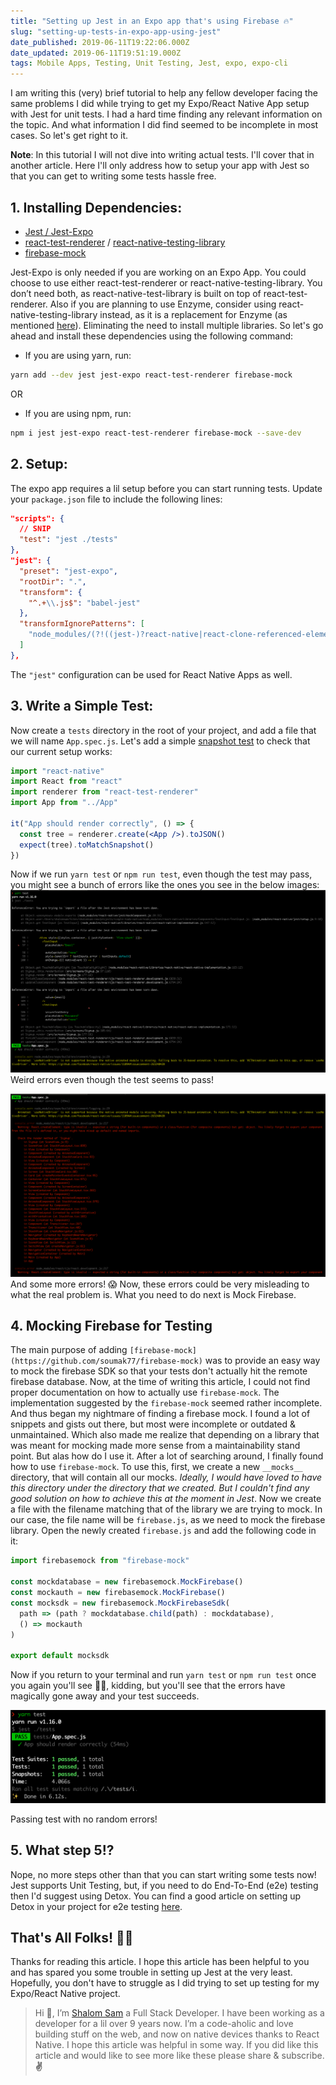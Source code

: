 ```yaml
---
title: "Setting up Jest in an Expo app that's using Firebase 🔥"
slug: "setting-up-tests-in-expo-app-using-jest"
date_published: 2019-06-11T19:22:06.000Z
date_updated: 2019-06-11T19:51:19.000Z
tags: Mobile Apps, Testing, Unit Testing, Jest, expo, expo-cli
---
```


I am writing this (very) brief tutorial to help any fellow developer facing the same problems I did while trying to get my Expo/React Native App setup with Jest for unit tests. I had a hard time finding any relevant information on the topic. And what information I did find seemed to be incomplete in most cases. So let's get right to it.

**Note**: In this tutorial I will not dive into writing actual tests. I'll cover that in another article. Here I'll only address how to setup your app with Jest so that you can get to writing some tests hassle free.

## 1. Installing Dependencies:

- [Jest / Jest-Expo](https://docs.expo.io/versions/latest/guides/testing-with-jest/)
- [react-test-renderer](https://github.com/facebook/react/tree/master/packages/react-test-renderer) / [react-native-testing-library](https://github.com/callstack/react-native-testing-library)
- [firebase-mock](https://github.com/soumak77/firebase-mock)

Jest-Expo is only needed if you are working on an Expo App. You could choose to use either react-test-renderer or react-native-testing-library. You don’t need both, as react-native-test-library is built on top of react-test-renderer. Also if you are planning to use Enzyme, consider using react-native-testing-library instead, as it is a replacement for Enzyme (as mentioned [here](https://github.com/callstack/react-native-testing-library#this-solution)). Eliminating the need to install multiple libraries. So let's go ahead and install these dependencies using the following command:

- If you are using yarn, run:

```bash
yarn add --dev jest jest-expo react-test-renderer firebase-mock
```

OR

- If you are using npm, run:

```bash
npm i jest jest-expo react-test-renderer firebase-mock --save-dev
```

## 2. Setup:

The expo app requires a lil setup before you can start running tests. Update your `package.json` file to include the following lines:

```json
"scripts": {
  // SNIP
  "test": "jest ./tests"
},
"jest": {
  "preset": "jest-expo",
  "rootDir": ".",
  "transform": {
    "^.+\\.js$": "babel-jest"
  },
  "transformIgnorePatterns": [
    "node_modules/(?!((jest-)?react-native|react-clone-referenced-element|expo(nent)?|@expo(nent)?/.*|react-navigation|@react-navigation/.*|sentry-expo|native-base))"
  ]
},
```

The `"jest"` configuration can be used for React Native Apps as well.

## 3. Write a Simple Test:

Now create a `tests` directory in the root of your project, and add a file that we will name `App.spec.js`. Let's add a simple [snapshot test](https://jestjs.io/docs/en/snapshot-testing) to check that our current setup works:

```jsx file=App.spec.js
import "react-native"
import React from "react"
import renderer from "react-test-renderer"
import App from "../App"

it("App should render correctly", () => {
  const tree = renderer.create(<App />).toJSON()
  expect(tree).toMatchSnapshot()
})
```

Now if we run `yarn test` or `npm run test`, even though the test may pass, you might see a bunch of errors like the ones you see in the below images:
![Strange Errors](./Fullscreen_11_06_19__5_49_PM.png)
Weird errors even though the test seems to pass!

![More Errors](./Fullscreen_11_06_19__8_47_PM-2.png)
And some more errors! 😱
Now, these errors could be very misleading to what the real problem is. What you need to do next is Mock Firebase.

## 4. Mocking Firebase for Testing

The main purpose of adding `[firebase-mock](https://github.com/soumak77/firebase-mock)` was to provide an easy way to mock the firebase SDK so that your tests don't actually hit the remote firebase database. Now, at the time of writing this article, I could not find proper documentation on how to actually use `firebase-mock`. The implementation suggested by the `firebase-mock` seemed rather incomplete. And thus began my nightmare of finding a firebase mock. I found a lot of snippets and gists out there, but most were incomplete or outdated & unmaintained. Which also made me realize that depending on a library that was meant for mocking made more sense from a maintainability stand point. But alas how do I use it. After a lot of searching around, I finally found how to use `firebase-mock`. To use this, first, we create a new `__mocks__` directory, that will contain all our mocks. _Ideally, I would have loved to have this directory under the directory that we created. But I couldn't find any good solution on how to achieve this at the moment in Jest_. Now we create a file with the filename matching that of the library we are trying to mock. In our case, the file name will be `firebase.js`, as we need to mock the firebase library. Open the newly created `firebase.js` and add the following code in it:

```jsx file=firebase.js
import firebasemock from "firebase-mock"

const mockdatabase = new firebasemock.MockFirebase()
const mockauth = new firebasemock.MockFirebase()
const mocksdk = new firebasemock.MockFirebaseSdk(
  path => (path ? mockdatabase.child(path) : mockdatabase),
  () => mockauth
)

export default mocksdk
```

Now if you return to your terminal and run `yarn test` or `npm run test` once you again you'll see 🦄🌈, kidding, but you'll see that the errors have magically gone away and your test succeeds.

![Passing Tests](./Screenshot_passing_tests.png)

Passing test with no random errors!

## 5. What step 5!?

Nope, no more steps other than that you can start writing some tests now! Jest supports Unit Testing, but, if you need to do End-To-End (e2e) testing then I'd suggest using Detox. You can find a good article on setting up Detox in your project for e2e testing [here](https://blog.expo.io/testing-expo-apps-with-detox-and-react-native-testing-library-7fbdbb82ac87).

## That's All Folks! 🐰🥕

Thanks for reading this article. I hope this article has been helpful to you and has spared you some trouble in setting up Jest at the very least. Hopefully, you don't have to struggle as I did trying to set up testing for my Expo/React Native project.

> Hi 👋, I’m [Shalom Sam](https://react.shalomsam.com/) a Full Stack Developer. I have been working as a developer for a lil over 9 years now. I’m a code-aholic and love building stuff on the web, and now on native devices thanks to React Native. I hope this article was helpful in some way. If you did like this article and would like to see more like these please share & subscribe. **✌️**
